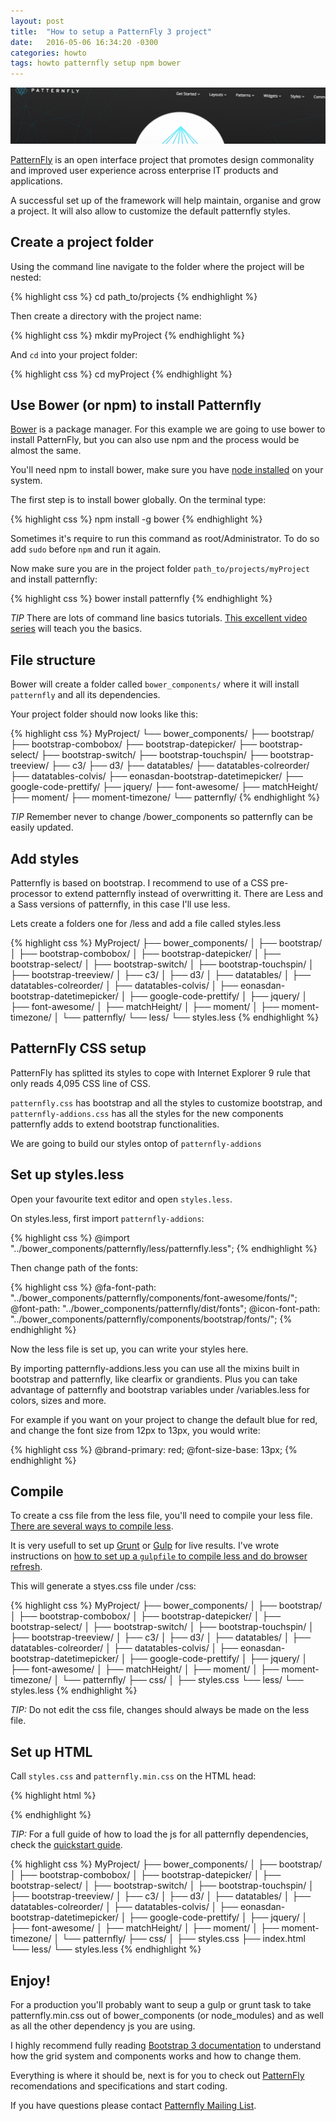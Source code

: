 ```yaml
---
layout: post
title:  "How to setup a PatternFly 3 project"
date:   2016-05-06 16:34:20 -0300
categories: howto
tags: howto patternfly setup npm bower
---
```


![Patternfly Charts](/img/patternfly-set-up/patternfly-new.jpg)

[PatternFly](https://www.patternfly.org/) is an open interface project that promotes design commonality and improved user experience across enterprise IT products and applications.

A successful set up of the framework will help maintain, organise and grow a project. It will also allow to customize the default patternfly styles.

## Create a project folder

Using the command line navigate to the folder where the project will be nested:

{% highlight css %}
cd path_to/projects
{% endhighlight %}

Then create a directory with the project name:

{% highlight css %}
mkdir myProject
{% endhighlight %}

And `cd` into your project folder:

{% highlight css %}
cd myProject
{% endhighlight %}

## Use Bower (or npm) to install Patternfly

[Bower](http://bower.io/) is a package manager. For this example we are going to use bower to install PatternFly, but you can also use npm and the process would be almost the same.

You'll need npm to install bower, make sure you have [node installed](https://nodejs.org/en/) on your system.

The first step is to install bower globally. On the terminal type:

{% highlight css %}
npm install -g bower
{% endhighlight %}

Sometimes it's require to run this command as root/Administrator. To do so add `sudo` before `npm` and run it again.

Now make sure you are in the project folder `path_to/projects/myProject` and install patternfly:

{% highlight css %}
bower install patternfly
{% endhighlight %}

*TIP* There are lots of command line basics tutorials.  [This excellent video series](https://www.youtube.com/playlist?list=PLLnpHn493BHGmEYzbjWPJsnRMhvs-PSYG) will teach you the basics.

## File structure

Bower will create a folder called `bower_components/` where it will install `patternfly` and all its dependencies.

Your project folder should now looks like this:

{% highlight css %}
MyProject/
└── bower_components/
    ├── bootstrap/
    ├── bootstrap-combobox/
    ├── bootstrap-datepicker/
    ├── bootstrap-select/
    ├── bootstrap-switch/
    ├── bootstrap-touchspin/
    ├── bootstrap-treeview/
    ├── c3/
    ├── d3/
    ├── datatables/
    ├── datatables-colreorder/
    ├── datatables-colvis/
    ├── eonasdan-bootstrap-datetimepicker/
    ├── google-code-prettify/
    ├── jquery/
    ├── font-awesome/
    ├── matchHeight/
    ├── moment/
    ├── moment-timezone/
    └── patternfly/
{% endhighlight %}

*TIP* Remember never to change /bower_components so patternfly can be easily updated.

## Add styles

Patternfly is based on bootstrap. I recommend to use of a CSS pre-processor to extend patternfly instead of overwritting it. There are Less and a Sass versions of patternfly, in this case I'll use less.

Lets create a folders one for /less and add a file called styles.less

{% highlight css %}
MyProject/
├── bower_components/
│   ├── bootstrap/
│   ├── bootstrap-combobox/
│   ├── bootstrap-datepicker/
│   ├── bootstrap-select/
│   ├── bootstrap-switch/
│   ├── bootstrap-touchspin/
│   ├── bootstrap-treeview/
│   ├── c3/
│   ├── d3/
│   ├── datatables/
│   ├── datatables-colreorder/
│   ├── datatables-colvis/
│   ├── eonasdan-bootstrap-datetimepicker/
│   ├── google-code-prettify/
│   ├── jquery/
│   ├── font-awesome/
│   ├── matchHeight/
│   ├── moment/
│   ├── moment-timezone/
│   └── patternfly/
└── less/
    └── styles.less
{% endhighlight %}


## PatternFly CSS setup

PatternFly has splitted its styles to cope with Internet Explorer 9 rule that only reads 4,095 CSS line of CSS.

`patternfly.css` has bootstrap and all the styles to customize bootstrap, and `patternfly-addions.css` has all the styles for the new components patternfly adds to extend bootstrap functionalities.

We are going to build our styles ontop of `patternfly-addions`

## Set up styles.less

Open your favourite text editor and open `styles.less`.

On styles.less, first import `patternfly-addions`:

{% highlight css %}
@import "../bower_components/patternfly/less/patternfly.less";
{% endhighlight %}

Then change path of the fonts:

{% highlight css %}
@fa-font-path:      "../bower_components/patternfly/components/font-awesome/fonts/";
@font-path:         "../bower_components/patternfly/dist/fonts";
@icon-font-path:    "../bower_components/patternfly/components/bootstrap/fonts/";
{% endhighlight %}

Now the less file is set up, you can write your styles here.

By importing patternfly-addions.less you can use all the mixins built in bootstrap and patternfly, like clearfix or grandients. Plus you can take advantage of patternfly and bootstrap variables under /variables.less for colors, sizes and more.

For example if you want on your project to change the default blue for red, and change the font size from 12px to 13px, you would write:

{% highlight css %}
@brand-primary:     red;
@font-size-base:    13px;
{% endhighlight %}

## Compile

To create a css file from the less file, you'll need to compile your less file. [There are several ways to compile less](http://lesscss.org/#using-less).

It is very usefull to set up [Grunt](http://gruntjs.com) or [Gulp](http://gulpjs.com) for live results. I've wrote instructions on [how to set up a `gulpfile` to compile less and do browser refresh](http://blog.andresgalante.com/howto/2015/02/09/gulp-guide-for-designers.html).

This will generate a styes.css file under /css:

{% highlight css %}
MyProject/
├── bower_components/
│   ├── bootstrap/
│   ├── bootstrap-combobox/
│   ├── bootstrap-datepicker/
│   ├── bootstrap-select/
│   ├── bootstrap-switch/
│   ├── bootstrap-touchspin/
│   ├── bootstrap-treeview/
│   ├── c3/
│   ├── d3/
│   ├── datatables/
│   ├── datatables-colreorder/
│   ├── datatables-colvis/
│   ├── eonasdan-bootstrap-datetimepicker/
│   ├── google-code-prettify/
│   ├── jquery/
│   ├── font-awesome/
│   ├── matchHeight/
│   ├── moment/
│   ├── moment-timezone/
│   └── patternfly/
├── css/
│   ├── styles.css
└── less/
    └── styles.less
{% endhighlight %}


*TIP:* Do not edit the css file, changes should always be made on the less file.


## Set up HTML

Call `styles.css` and `patternfly.min.css` on the HTML head:

{% highlight html %}
<link href="/bower_components/patternfly/dist/css/patternfly.min.css" rel="stylesheet" media="screen, print">
<link href="css/styles.css" rel="stylesheet" media="screen, print">
{% endhighlight %}

*TIP:* For a full guide of how to load the js for all patternfly dependencies, check the [quickstart guide](https://github.com/patternfly/patternfly/blob/master/QUICKSTART.md).

{% highlight css %}
MyProject/
├── bower_components/
│   ├── bootstrap/
│   ├── bootstrap-combobox/
│   ├── bootstrap-datepicker/
│   ├── bootstrap-select/
│   ├── bootstrap-switch/
│   ├── bootstrap-touchspin/
│   ├── bootstrap-treeview/
│   ├── c3/
│   ├── d3/
│   ├── datatables/
│   ├── datatables-colreorder/
│   ├── datatables-colvis/
│   ├── eonasdan-bootstrap-datetimepicker/
│   ├── google-code-prettify/
│   ├── jquery/
│   ├── font-awesome/
│   ├── matchHeight/
│   ├── moment/
│   ├── moment-timezone/
│   └── patternfly/
├── css/
│   ├── styles.css
├── index.html
└── less/
    └── styles.less
{% endhighlight %}

## Enjoy!

For a production you'll probably want to seup a gulp or grunt task to take patternfly.min.css out of bower_components (or node_modules) and as well as all the other dependency js you are using.

I highly recommend fully reading [Bootstrap 3 documentation](http://getbootstrap.com/) to understand how the grid system and components works and how to change them.

Everything is where it should be, next is for you to check out [PatternFly](https://www.patternfly.org/) recomendations and specifications and start coding.

If you have questions please contact [Patternfly Mailing List](https://www.redhat.com/mailman/listinfo/patternfly).
